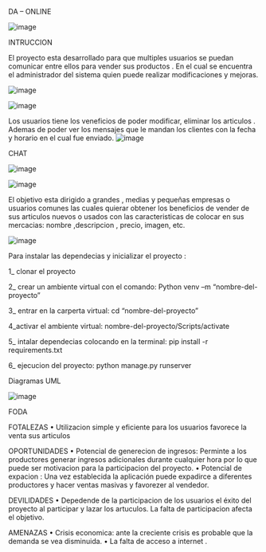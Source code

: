 DA – ONLINE

![image](https://github.com/LeonelMauro/Marketplace/assets/134123021/aaf6553c-4e29-4b60-802b-db6913dd4f72)



INTRUCCION

El proyecto esta desarrollado para que multiples usuarios se puedan comunicar entre ellos para vender sus productos . En el cual se encuentra el administrador del sistema quien puede realizar modificaciones y mejoras.

![image](https://github.com/LeonelMauro/Marketplace/assets/134123021/b4292aaf-815f-41d7-bca7-bb836d961f3e)

![image](https://github.com/LeonelMauro/Marketplace/assets/134123021/32f0ee58-1d5b-4bb5-a076-e180df0ae0cd)


Los usuarios tiene los veneficios de poder modificar, eliminar los articulos . Ademas de poder ver los mensajes que le mandan los clientes con la fecha y horario en el cual fue enviado.
![image](https://github.com/LeonelMauro/Marketplace/assets/134123021/bd214476-42da-4044-b3e6-ff6d0bc7f919)



CHAT

![image](https://github.com/LeonelMauro/Marketplace/assets/134123021/90d659c8-01af-4bce-8d7a-22bffea9aca3)

![image](https://github.com/LeonelMauro/Marketplace/assets/134123021/41f2d910-7e70-4d5b-ae09-7baca434be4a)


El objetivo esta dirigido a grandes , medias y pequeñas empresas o usuarios comunes las cuales quierar obtener los beneficios de vender de sus articulos nuevos o usados con las caracteristicas de colocar en sus mercacias: nombre ,descripcion , precio, imagen, etc.

![image](https://github.com/LeonelMauro/Marketplace/assets/134123021/7b877277-0294-4491-8199-b5743a7c8dbf)


Para instalar las dependecias y inicializar el proyecto :

1_ clonar el proyecto

2_ crear un ambiente virtual con el comando:
Python venv –m “nombre-del-proyecto”

3_ entrar en la carperta virtual:
cd “nombre-del-proyecto”

4_activar el ambiente virtual:
nombre-del-proyecto/Scripts/activate

5_ intalar dependecias colocando en la terminal:
pip install -r requirements.txt

6_ ejecucion del proyecto: 
python manage.py runserver

Diagramas UML

![image](https://github.com/LeonelMauro/Marketplace/assets/134123021/0bd8456c-a14d-46d8-a492-d081e8999ff0)

FODA

FOTALEZAS
• Utilizacion simple y eficiente para los usuarios favorece la venta sus articulos

OPORTUNIDADES
• Potencial de generecion de ingresos: Perminte a los productores generar ingresos adicionales durante cualquier hora por lo que puede ser motivacion para la participacion del proyecto.
• Potencial de expacion : Una vez establecida la aplicación puede expadirce a diferentes productores y hacer ventas masivas y favorezer al vendedor.

DEVILIDADES
• Depedende de la participacion de los usuarios el éxito del proyecto al participar y lazar los artuculos. La falta de participacion afecta el objetivo.


AMENAZAS
• Crisis economica: ante la creciente crisis es probable que la demanda se vea disminuida.
• La falta de acceso a internet .
